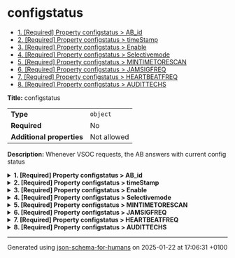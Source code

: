# configstatus

- [1. [Required] Property configstatus > AB_id](#AB_id)
- [2. [Required] Property configstatus > timeStamp](#timeStamp)
- [3. [Required] Property configstatus > Enable](#Enable)
- [4. [Required] Property configstatus > Selectivemode](#Selectivemode)
- [5. [Required] Property configstatus > MINTIMETORESCAN](#MINTIMETORESCAN)
- [6. [Required] Property configstatus > JAMSIGFREQ](#JAMSIGFREQ)
- [7. [Required] Property configstatus > HEARTBEATFREQ](#HEARTBEATFREQ)
- [8. [Required] Property configstatus > AUDITTECHS](#AUDITTECHS)

**Title:** configstatus

|                           |             |
| ------------------------- | ----------- |
| **Type**                  | `object`    |
| **Required**              | No          |
| **Additional properties** | Not allowed |

**Description:** Whenever VSOC requests, the AB answers with current config status

<details>
<summary>
<strong> <a name="AB_id"></a>1. [Required] Property configstatus > AB_id</strong>  

</summary>
<blockquote>

|              |           |
| ------------ | --------- |
| **Type**     | `integer` |
| **Required** | Yes       |

**Description:** ID of the AB

| Restrictions |        |
| ------------ | ------ |
| **Minimum**  | &ge; 0 |

</blockquote>
</details>

<details>
<summary>
<strong> <a name="timeStamp"></a>2. [Required] Property configstatus > timeStamp</strong>  

</summary>
<blockquote>

|              |             |
| ------------ | ----------- |
| **Type**     | `string`    |
| **Required** | Yes         |
| **Format**   | `date-time` |

**Description:** timestamp of the heartbeat in ISO-8601 (UTC)

</blockquote>
</details>

<details>
<summary>
<strong> <a name="Enable"></a>3. [Required] Property configstatus > Enable</strong>  

</summary>
<blockquote>

|              |           |
| ------------ | --------- |
| **Type**     | `integer` |
| **Required** | Yes       |

**Description:** Enable status

| Restrictions |        |
| ------------ | ------ |
| **Minimum**  | &ge; 0 |

</blockquote>
</details>

<details>
<summary>
<strong> <a name="Selectivemode"></a>4. [Required] Property configstatus > Selectivemode</strong>  

</summary>
<blockquote>

|              |           |
| ------------ | --------- |
| **Type**     | `integer` |
| **Required** | Yes       |

**Description:** Mode of the Audit Box

| Restrictions |        |
| ------------ | ------ |
| **Minimum**  | &ge; 0 |

</blockquote>
</details>

<details>
<summary>
<strong> <a name="MINTIMETORESCAN"></a>5. [Required] Property configstatus > MINTIMETORESCAN</strong>  

</summary>
<blockquote>

|              |           |
| ------------ | --------- |
| **Type**     | `integer` |
| **Required** | Yes       |

**Description:** MINTIMETORESCAN parameter

| Restrictions |        |
| ------------ | ------ |
| **Minimum**  | &ge; 0 |

</blockquote>
</details>

<details>
<summary>
<strong> <a name="JAMSIGFREQ"></a>6. [Required] Property configstatus > JAMSIGFREQ</strong>  

</summary>
<blockquote>

|              |           |
| ------------ | --------- |
| **Type**     | `integer` |
| **Required** | Yes       |

**Description:** JAMSIGFREQ parameter

| Restrictions |        |
| ------------ | ------ |
| **Minimum**  | &ge; 0 |

</blockquote>
</details>

<details>
<summary>
<strong> <a name="HEARTBEATFREQ"></a>7. [Required] Property configstatus > HEARTBEATFREQ</strong>  

</summary>
<blockquote>

|              |           |
| ------------ | --------- |
| **Type**     | `integer` |
| **Required** | Yes       |

**Description:** HEARTBEATFREQ parameter

| Restrictions |        |
| ------------ | ------ |
| **Minimum**  | &ge; 0 |

</blockquote>
</details>

<details>
<summary>
<strong> <a name="AUDITTECHS"></a>8. [Required] Property configstatus > AUDITTECHS</strong>  

</summary>
<blockquote>

|              |          |
| ------------ | -------- |
| **Type**     | `string` |
| **Required** | Yes      |

**Description:** Parameter of which technologies to audit

</blockquote>
</details>

----------------------------------------------------------------------------------------------------------------------------
Generated using [json-schema-for-humans](https://github.com/coveooss/json-schema-for-humans) on 2025-01-22 at 17:06:31 +0100
